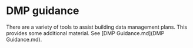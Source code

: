 # DMP guidance

There are a variety of tools to assist building data management plans. This provides some additional material.
See [DMP Guidance.md](DMP Guidance.md).
